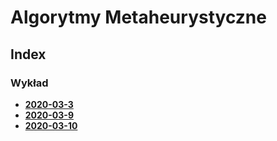 # Algorytmy Metaheurystyczne

## Index

  ### Wykład
  - [**2020-03-3**](wyk/2020-03-3.md)
  - [**2020-03-9**](wyk/2020-03-9.md)
  - [**2020-03-10**](wyk/2020-03-10.md)

